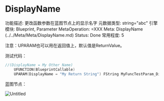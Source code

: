 # DisplayName

功能描述: 更改函数参数在蓝图节点上的显示名字
元数据类型: string="abc"
引擎模块: Blueprint, Parameter
MetaOperation: =XXX
Meta: DisplayName (../../Meta/Meta/DisplayName.md)
Status: Done
常用程度: 5

注意：UPARAM也可以用在返回值上，默认值是ReturnValue。

测试代码：

```cpp
//(DisplayName = My Other Name)
	UFUNCTION(BlueprintCallable)
	UPARAM(DisplayName = "My Return String") FString MyFuncTestParam_DisplayName(UPARAM(DisplayName = "My Other Name") int value);
```

蓝图节点：

![Untitled](DisplayName/Untitled.png)